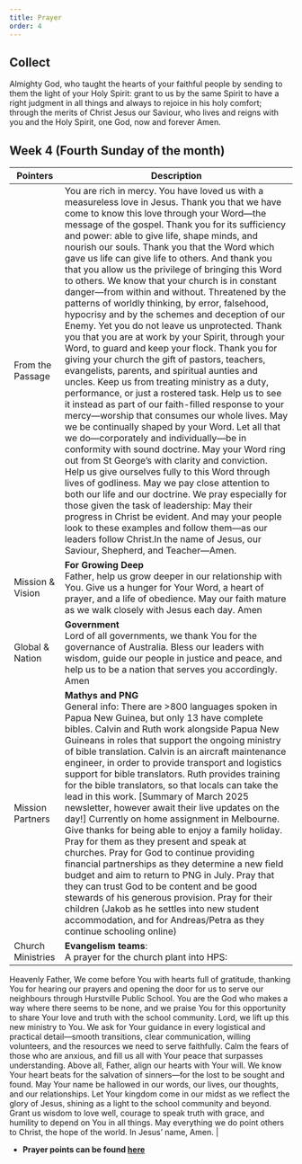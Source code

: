 ```yaml
---
title: Prayer
order: 4
---
```


## Collect
Almighty God, who taught the hearts of your faithful people by sending to them the light of your Holy Spirit: grant to us by the same Spirit to have a right judgment in all things and always to rejoice in his holy comfort; through the merits of Christ Jesus our Saviour, who lives and reigns with you and the Holy Spirit, one God, now and forever Amen.


## Week 4 (Fourth Sunday of the month)

| Pointers | Description |
| --- | --- |
| From the Passage | You are rich in mercy. You have loved us with a measureless love in Jesus. Thank you that we have come to know this love through your Word—the message of the gospel. Thank you for its sufficiency and power: able to give life, shape minds, and nourish our souls. Thank you that the Word which gave us life can give life to others. And thank you that you allow us the privilege of bringing this Word to others. We know that your church is in constant danger—from within and without. Threatened by the patterns of worldly thinking, by error, falsehood, hypocrisy and by the schemes and deception of our Enemy. Yet you do not leave us unprotected. Thank you that you are at work by your Spirit, through your Word, to guard and keep your flock. Thank you for giving your church the gift of pastors, teachers, evangelists, parents, and spiritual aunties and uncles. Keep us from treating ministry as a duty, performance, or just a rostered task. Help us to see it instead as part of our faith-filled response to your mercy—worship that consumes our whole lives. May we be continually shaped by your Word. Let all that we do—corporately and individually—be in conformity with sound doctrine. May your Word ring out from St George’s with clarity and conviction. Help us give ourselves fully to this Word through lives of godliness. May we pay close attention to both our life and our doctrine. We pray especially for those given the task of leadership: May their progress in Christ be evident. And may your people look to these examples and follow them—as our leaders follow Christ.In the name of Jesus, our Saviour, Shepherd, and Teacher—Amen.|
| Mission & Vision | **For Growing Deep**<br>Father, help us grow deeper in our relationship with You. Give us a hunger for Your Word, a heart of prayer, and a life of obedience. May our faith mature as we walk closely with Jesus each day. Amen | 
| Global & Nation | **Government**<br>Lord of all governments, we thank You for the governance of Australia. Bless our leaders with wisdom, guide our people in justice and peace, and help us to be a nation that serves you accordingly. Amen |
| Mission Partners  | **Mathys and PNG**<br>General info: There are >800 languages spoken in Papua New Guinea, but only 13 have complete bibles. Calvin and Ruth work alongside Papua New Guineans in roles that support the ongoing ministry of bible translation. Calvin is an aircraft maintenance engineer, in order to provide transport and logistics support for bible translators. Ruth provides training for the bible translators, so that locals can take the lead in this work. [Summary of March 2025 newsletter, however await their live updates on the day!] Currently on home assignment in Melbourne. Give thanks for being able to enjoy a family holiday. Pray for them as they present and speak at churches. Pray for God to continue providing financial partnerships as they determine a new field budget and aim to return to PNG in July. Pray that they can trust God to be content and be good stewards of his generous provision. Pray for their children (Jakob as he settles into new student accommodation, and for Andreas/Petra as they continue schooling online) |
| Church Ministries | **Evangelism teams**:<br> A prayer for the church plant into HPS:
Heavenly Father,
We come before You with hearts full of gratitude, thanking You for hearing our prayers and opening the door for us to serve our neighbours through Hurstville Public School. You are the God who makes a way where there seems to be none, and we praise You for this opportunity to share Your love and truth with the school community. Lord, we lift up this new ministry to You. We ask for Your guidance in every logistical and practical detail—smooth transitions, clear communication, willing volunteers, and the resources we need to serve faithfully. Calm the fears of those who are anxious, and fill us all with Your peace that surpasses understanding. Above all, Father, align our hearts with Your will. We know Your heart beats for the salvation of sinners—for the lost to be sought and found. May Your name be hallowed in our words, our lives, our thoughts, and our relationships. Let Your kingdom come in our midst as we reflect the glory of Jesus, shining as a light to the school community and beyond. Grant us wisdom to love well, courage to speak truth with grace, and humility to depend on You in all things. May everything we do point others to Christ, the hope of the world. In Jesus’ name, Amen. |


- **Prayer points can be found [here](https://stgeorgeshurstville.org.au/prayer)**

